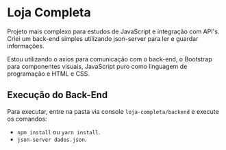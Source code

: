# Loja Completa
Projeto mais complexo para estudos de JavaScript e integração com API's. Criei um back-end simples utilizando json-server para ler e guardar informações. 

Estou utilizando o axios para comunicação com o back-end, o Bootstrap para componentes visuais, JavaScript puro como linguagem de programação e HTML e CSS.

## Execução do Back-End
Para executar, entre na pasta via console `loja-completa/backend` e execute os comandos: 
- `npm install` ou `yarn install`.
- `json-server dados.json`.
